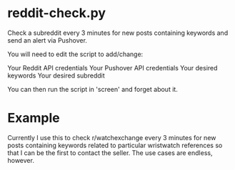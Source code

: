 # reddit-check.py
Check a subreddit every 3 minutes for new posts containing keywords and send an alert via Pushover.

You will need to edit the script to add/change:

Your Reddit API credentials
Your Pushover API credentials
Your desired keywords
Your desired subreddit

You can then run the script in 'screen' and forget about it.

# Example
Currently I use this to check r/watchexchange every 3 minutes for new posts containing keywords related to particular wristwatch references so that I can be the first to contact the seller. The use cases are endless, however. 
